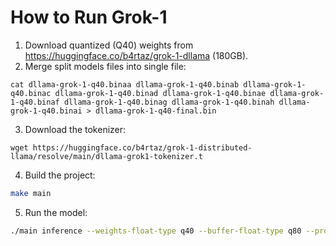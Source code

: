 # How to Run Grok-1

1. Download quantized (Q40) weights from https://huggingface.co/b4rtaz/grok-1-dllama (180GB).
2. Merge split models files into single file:
```
cat dllama-grok-1-q40.binaa dllama-grok-1-q40.binab dllama-grok-1-q40.binac dllama-grok-1-q40.binad dllama-grok-1-q40.binae dllama-grok-1-q40.binaf dllama-grok-1-q40.binag dllama-grok-1-q40.binah dllama-grok-1-q40.binai > dllama-grok-1-q40-final.bin
```
3. Download the tokenizer:
```
wget https://huggingface.co/b4rtaz/grok-1-distributed-llama/resolve/main/dllama-grok1-tokenizer.t
```
4. Build the project:
```bash
make main
```
5. Run the model:
```bash
./main inference --weights-float-type q40 --buffer-float-type q80 --prompt "Hello" --steps 128 --nthreads 8 --model dllama-grok-1-q40-final.bin --tokenizer dllama-grok1-tokenizer.t
```